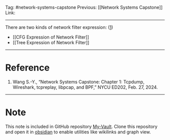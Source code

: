 Tag: #network-systems-capstone 
Previous: [[Network Systems Capstone]]
Link: 

---

There are two kinds of network filter expression: (<u>1</u>)

- [[CFG Expression of Network Filter]]
- [[Tree Expression of Network Filter]]

---

# Reference

1. Wang S.-Y., “Network Systems Capstone: Chapter 1: Tcpdump, Wireshark, tcpreplay, libpcap, and BPF,” NYCU ED202, Feb. 27, 2024.

---

# Note

This note is included in GitHub repository [My-Vault](https://github.com/LittleD3092/My-Vault.git). Clone this repository and open it in [obsidian](https://obsidian.md/) to enable utilities like wikilinks and graph view.